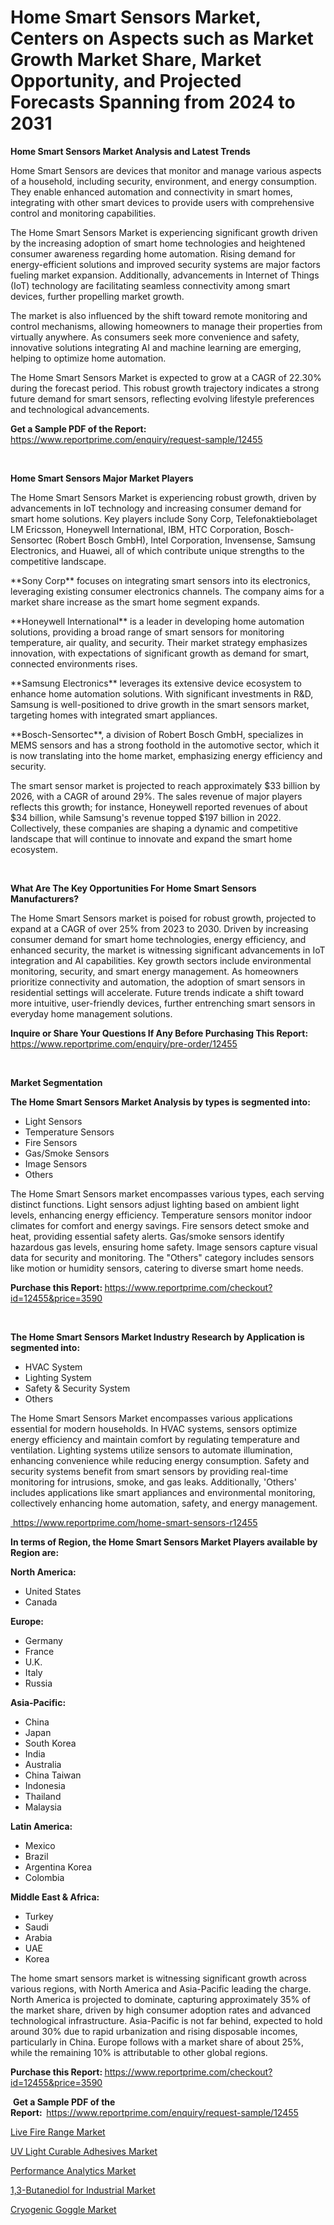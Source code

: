 <p><h1>Home Smart Sensors Market, Centers on Aspects such as Market Growth Market Share, Market Opportunity, and Projected Forecasts Spanning from 2024 to 2031</h1></p><p><strong>Home Smart Sensors Market Analysis and Latest Trends</strong></p>
<p><p>Home Smart Sensors are devices that monitor and manage various aspects of a household, including security, environment, and energy consumption. They enable enhanced automation and connectivity in smart homes, integrating with other smart devices to provide users with comprehensive control and monitoring capabilities.</p><p>The Home Smart Sensors Market is experiencing significant growth driven by the increasing adoption of smart home technologies and heightened consumer awareness regarding home automation. Rising demand for energy-efficient solutions and improved security systems are major factors fueling market expansion. Additionally, advancements in Internet of Things (IoT) technology are facilitating seamless connectivity among smart devices, further propelling market growth.</p><p>The market is also influenced by the shift toward remote monitoring and control mechanisms, allowing homeowners to manage their properties from virtually anywhere. As consumers seek more convenience and safety, innovative solutions integrating AI and machine learning are emerging, helping to optimize home automation.</p><p>The Home Smart Sensors Market is expected to grow at a CAGR of 22.30% during the forecast period. This robust growth trajectory indicates a strong future demand for smart sensors, reflecting evolving lifestyle preferences and technological advancements.</p></p>
<p><strong>Get a Sample PDF of the Report:&nbsp;</strong> <a href="https://www.reportprime.com/enquiry/request-sample/12455">https://www.reportprime.com/enquiry/request-sample/12455</a></p>
<p>&nbsp;</p>
<p><strong>Home Smart Sensors Major Market Players</strong></p>
<p><p>The Home Smart Sensors Market is experiencing robust growth, driven by advancements in IoT technology and increasing consumer demand for smart home solutions. Key players include Sony Corp, Telefonaktiebolaget LM Ericsson, Honeywell International, IBM, HTC Corporation, Bosch-Sensortec (Robert Bosch GmbH), Intel Corporation, Invensense, Samsung Electronics, and Huawei, all of which contribute unique strengths to the competitive landscape.</p><p>**Sony Corp** focuses on integrating smart sensors into its electronics, leveraging existing consumer electronics channels. The company aims for a market share increase as the smart home segment expands.</p><p>**Honeywell International** is a leader in developing home automation solutions, providing a broad range of smart sensors for monitoring temperature, air quality, and security. Their market strategy emphasizes innovation, with expectations of significant growth as demand for smart, connected environments rises.</p><p>**Samsung Electronics** leverages its extensive device ecosystem to enhance home automation solutions. With significant investments in R&D, Samsung is well-positioned to drive growth in the smart sensors market, targeting homes with integrated smart appliances.</p><p>**Bosch-Sensortec**, a division of Robert Bosch GmbH, specializes in MEMS sensors and has a strong foothold in the automotive sector, which it is now translating into the home market, emphasizing energy efficiency and security.</p><p>The smart sensor market is projected to reach approximately $33 billion by 2026, with a CAGR of around 29%. The sales revenue of major players reflects this growth; for instance, Honeywell reported revenues of about $34 billion, while Samsung's revenue topped $197 billion in 2022. Collectively, these companies are shaping a dynamic and competitive landscape that will continue to innovate and expand the smart home ecosystem.</p></p>
<p>&nbsp;</p>
<p><strong>What Are The Key Opportunities For Home Smart Sensors Manufacturers?</strong></p>
<p><p>The Home Smart Sensors market is poised for robust growth, projected to expand at a CAGR of over 25% from 2023 to 2030. Driven by increasing consumer demand for smart home technologies, energy efficiency, and enhanced security, the market is witnessing significant advancements in IoT integration and AI capabilities. Key growth sectors include environmental monitoring, security, and smart energy management. As homeowners prioritize connectivity and automation, the adoption of smart sensors in residential settings will accelerate. Future trends indicate a shift toward more intuitive, user-friendly devices, further entrenching smart sensors in everyday home management solutions.</p></p>
<p><strong>Inquire or Share Your Questions If Any Before Purchasing This Report:</strong> <a href="https://www.reportprime.com/enquiry/pre-order/12455">https://www.reportprime.com/enquiry/pre-order/12455</a></p>
<p>&nbsp;</p>
<p><strong>Market Segmentation</strong></p>
<p><strong>The Home Smart Sensors Market Analysis by types is segmented into:</strong></p>
<p><ul><li>Light Sensors</li><li>Temperature Sensors</li><li>Fire Sensors</li><li>Gas/Smoke Sensors</li><li>Image Sensors</li><li>Others</li></ul></p>
<p><p>The Home Smart Sensors market encompasses various types, each serving distinct functions. Light sensors adjust lighting based on ambient light levels, enhancing energy efficiency. Temperature sensors monitor indoor climates for comfort and energy savings. Fire sensors detect smoke and heat, providing essential safety alerts. Gas/smoke sensors identify hazardous gas levels, ensuring home safety. Image sensors capture visual data for security and monitoring. The "Others" category includes sensors like motion or humidity sensors, catering to diverse smart home needs.</p></p>
<p><strong>Purchase this Report:&nbsp;</strong><a href="https://www.reportprime.com/checkout?id=12455&price=3590">https://www.reportprime.com/checkout?id=12455&price=3590</a></p>
<p>&nbsp;</p>
<p><strong>The Home Smart Sensors Market Industry Research by Application is segmented into:</strong></p>
<p><ul><li>HVAC System</li><li>Lighting System</li><li>Safety & Security System</li><li>Others</li></ul></p>
<p><p>The Home Smart Sensors Market encompasses various applications essential for modern households. In HVAC systems, sensors optimize energy efficiency and maintain comfort by regulating temperature and ventilation. Lighting systems utilize sensors to automate illumination, enhancing convenience while reducing energy consumption. Safety and security systems benefit from smart sensors by providing real-time monitoring for intrusions, smoke, and gas leaks. Additionally, 'Others' includes applications like smart appliances and environmental monitoring, collectively enhancing home automation, safety, and energy management.</p></p>
<p><a href="https://www.reportprime.com/home-smart-sensors-r12455">&nbsp;https://www.reportprime.com/home-smart-sensors-r12455</a></p>
<p><strong>In terms of Region, the Home Smart Sensors Market Players available by Region are:</strong></p>
<p>
    <p> <strong> North America: </strong>
        <ul>
            <li>United States</li>
            <li>Canada</li>
        </ul>
        </p> 
    <p> <strong> Europe: </strong>
        <ul>
            <li>Germany</li>
            <li>France</li>
            <li>U.K.</li>
            <li>Italy</li>
            <li>Russia</li>
        </ul>
        </p> 
    <p> <strong> Asia-Pacific: </strong>
        <ul>
            <li>China</li>
            <li>Japan</li>
            <li>South Korea</li>
            <li>India</li>
            <li>Australia</li>
            <li>China Taiwan</li>
            <li>Indonesia</li>
            <li>Thailand</li>
            <li>Malaysia</li>
        </ul>
        </p> 
    <p> <strong> Latin America: </strong>
        <ul>
            <li>Mexico</li>
            <li>Brazil</li>
            <li>Argentina Korea</li>
            <li>Colombia</li>
        </ul>
        </p> 
    <p> <strong> Middle East & Africa: </strong>
        <ul>
            <li>Turkey</li>
            <li>Saudi</li>
            <li>Arabia</li>
            <li>UAE</li>
            <li>Korea</li>
        </ul>
    </p>
    </p>
<p><p>The home smart sensors market is witnessing significant growth across various regions, with North America and Asia-Pacific leading the charge. North America is projected to dominate, capturing approximately 35% of the market share, driven by high consumer adoption rates and advanced technological infrastructure. Asia-Pacific is not far behind, expected to hold around 30% due to rapid urbanization and rising disposable incomes, particularly in China. Europe follows with a market share of about 25%, while the remaining 10% is attributable to other global regions.</p></p>
<p><strong>Purchase this Report: </strong><a href="https://www.reportprime.com/checkout?id=12455&price=3590">https://www.reportprime.com/checkout?id=12455&price=3590</a></p>
<p>&nbsp;<strong>Get a Sample PDF of the Report:&nbsp;&nbsp;</strong><a href="https://www.reportprime.com/enquiry/request-sample/12455">https://www.reportprime.com/enquiry/request-sample/12455</a></p>
<p><strong></strong></p>
<p><p><a href="https://medium.com/@adam.churchill89678/live-fire-range-market-evolution-global-trends-and-regional-dynamics-2024-2031-60a415df6ced">Live Fire Range Market</a></p><p><a href="https://www.linkedin.com/pulse/what-growth-drivers-uv-light-curable-adhesives-market-comprehensive-qed2e?trackingId=QICYwcMZR1WBoC%2FB76VckA%3D%3D">UV Light Curable Adhesives Market</a></p><p><a href="https://medium.com/@sylviajacksonb5/future-trajectory-of-the-performance-analytics-market-emerging-market-trends-and-forecasts-till-37462898444b">Performance Analytics Market</a></p><p><a href="https://issuu.com/reportprime-2/docs/13-butanediol-for-industrial-market_9d4e4f29f98788">1,3-Butanediol for Industrial Market</a></p><p><a href="https://issuu.com/reportprime-2/docs/cryogenic-goggle-market-size-2030.p_dc2f90864428a9">Cryogenic Goggle Market</a></p></p>